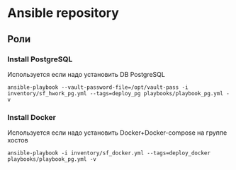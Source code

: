 # Ansible repository

## Роли

### Install PostgreSQL

Используется если надо установить DB PostgreSQL 

```
ansible-playbook --vault-password-file=/opt/vault-pass -i inventory/sf_hwork_pg.yml --tags=deploy_pg playbooks/playbook_pg.yml -v
```


### Install  Docker

Используется если надо установить Docker+Docker-compose на группе хостов

```
ansible-playbook -i inventory/sf_docker.yml --tags=deploy_docker playbooks/playbook_pg.yml -v
```

